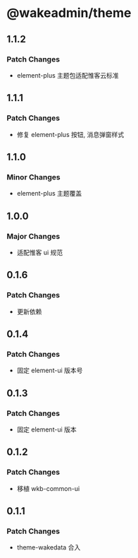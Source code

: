 # @wakeadmin/theme

## 1.1.2

### Patch Changes

- element-plus 主题包适配惟客云标准

## 1.1.1

### Patch Changes

- 修复 element-plus 按钮, 消息弹窗样式

## 1.1.0

### Minor Changes

- element-plus 主题覆盖

## 1.0.0

### Major Changes

- 适配惟客 ui 规范

## 0.1.6

### Patch Changes

- 更新依赖

## 0.1.4

### Patch Changes

- 固定 element-ui 版本号

## 0.1.3

### Patch Changes

- 固定 element-ui 版本

## 0.1.2

### Patch Changes

- 移植 wkb-common-ui

## 0.1.1

### Patch Changes

- theme-wakedata 合入
